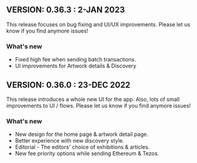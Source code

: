 ## VERSION: 0.36.3 : 2-JAN 2023

This release focuses on bug fixing and UI/UX improvements. Please let us know if you find anymore issues!

### What's new
- Fixed high fee when sending batch transactions.
- UI improvements for Artwork details & Discovery


## VERSION: 0.36.0 : 23-DEC 2022

This release introduces a whole new UI for the app. Also, lots of small improvements to UI / flows. Please let us know if you find anymore issues!

### What's new
- New design for the home page & artwork detail page.
- Better experience with new discovery style.
- Editorial - The editors' choice of exhibitions & articles.
- New fee priority options while sending Ethereum & Tezos.
